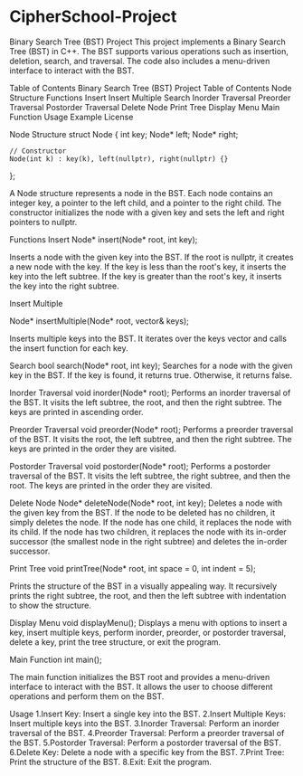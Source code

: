# CipherSchool-Project
Binary Search Tree (BST) Project
This project implements a Binary Search Tree (BST) in C++. The BST supports various operations such as insertion, deletion, search, and traversal. The code also includes a menu-driven interface to interact with the BST.

Table of Contents
Binary Search Tree (BST) Project
Table of Contents
Node Structure
Functions
Insert
Insert Multiple
Search
Inorder Traversal
Preorder Traversal
Postorder Traversal
Delete Node
Print Tree
Display Menu
Main Function
Usage
Example
License

Node Structure
struct Node {
    int key;
    Node* left;
    Node* right;

    // Constructor
    Node(int k) : key(k), left(nullptr), right(nullptr) {}
};

A Node structure represents a node in the BST. Each node contains an integer key, a pointer to the left child, and a pointer to the right child. The constructor initializes the node with a given key and sets the left and right pointers to nullptr.

Functions
Insert
Node* insert(Node* root, int key);

Inserts a node with the given key into the BST. If the root is nullptr, it creates a new node with the key. If the key is less than the root's key, it inserts the key into the left subtree. If the key is greater than the root's key, it inserts the key into the right subtree.

Insert Multiple

Node* insertMultiple(Node* root, vector<int>& keys);

Inserts multiple keys into the BST. It iterates over the keys vector and calls the insert function for each key.

Search
bool search(Node* root, int key);
Searches for a node with the given key in the BST. If the key is found, it returns true. Otherwise, it returns false.

Inorder Traversal
void inorder(Node* root);
Performs an inorder traversal of the BST. It visits the left subtree, the root, and then the right subtree. The keys are printed in ascending order.

Preorder Traversal
void preorder(Node* root);
Performs a preorder traversal of the BST. It visits the root, the left subtree, and then the right subtree. The keys are printed in the order they are visited.

Postorder Traversal
void postorder(Node* root);
Performs a postorder traversal of the BST. It visits the left subtree, the right subtree, and then the root. The keys are printed in the order they are visited.

Delete Node
Node* deleteNode(Node* root, int key);
Deletes a node with the given key from the BST. If the node to be deleted has no children, it simply deletes the node. If the node has one child, it replaces the node with its child. If the node has two children, it replaces the node with its in-order successor (the smallest node in the right subtree) and deletes the in-order successor.

Print Tree
void printTree(Node* root, int space = 0, int indent = 5);

Prints the structure of the BST in a visually appealing way. It recursively prints the right subtree, the root, and then the left subtree with indentation to show the structure.

Display Menu
void displayMenu();
Displays a menu with options to insert a key, insert multiple keys, perform inorder, preorder, or postorder traversal, delete a key, print the tree structure, or exit the program.

Main Function
int main();

The main function initializes the BST root and provides a menu-driven interface to interact with the BST. It allows the user to choose different operations and perform them on the BST.

Usage
1.Insert Key: Insert a single key into the BST.
2.Insert Multiple Keys: Insert multiple keys into the BST.
3.Inorder Traversal: Perform an inorder traversal of the BST.
4.Preorder Traversal: Perform a preorder traversal of the BST.
5.Postorder Traversal: Perform a postorder traversal of the BST.
6.Delete Key: Delete a node with a specific key from the BST.
7.Print Tree: Print the structure of the BST.
8.Exit: Exit the program.
